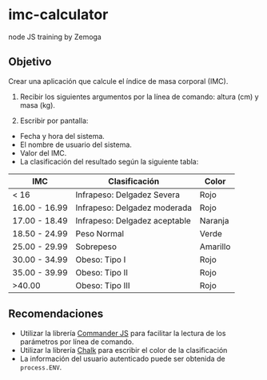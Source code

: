 # imc-calculator
node JS training by Zemoga

## Objetivo

Crear una aplicación que calcule el índice de masa corporal (IMC).

1. Recibir los siguientes argumentos por la línea de comando: altura (cm) y masa (kg).

2. Escribir por pantalla:

* Fecha y hora del sistema.
* El nombre de usuario del sistema.
* Valor del IMC.
* La clasificación del resultado según la siguiente tabla:

| IMC           | Clasificación                 | Color    |
|---------------|-------------------------------|----------|
| < 16          | Infrapeso: Delgadez Severa    | Rojo     |
| 16.00 - 16.99 | Infrapeso: Delgadez moderada  | Rojo     |
| 17.00 - 18.49 | Infrapeso: Delgadez aceptable | Naranja  |
| 18.50 - 24.99 | Peso Normal                   | Verde    |
| 25.00 - 29.99 | Sobrepeso                     | Amarillo |
| 30.00 - 34.99 | Obeso: Tipo I                 | Rojo     |
| 35.00 - 39.99 | Obeso: Tipo II                | Rojo     |
| >40.00        | Obeso: Tipo III               | Rojo     |

## Recomendaciones
* Utilizar la librería [Commander JS](https://github.com/tj/commander.js/) para facilitar la lectura de los parámetros por línea de comando. 
* Utilizar la librería [Chalk](https://www.npmjs.com/package/chalk) para escribir el color de la clasificación
* La información del usuario autenticado puede ser obtenida de `process.ENV`.
